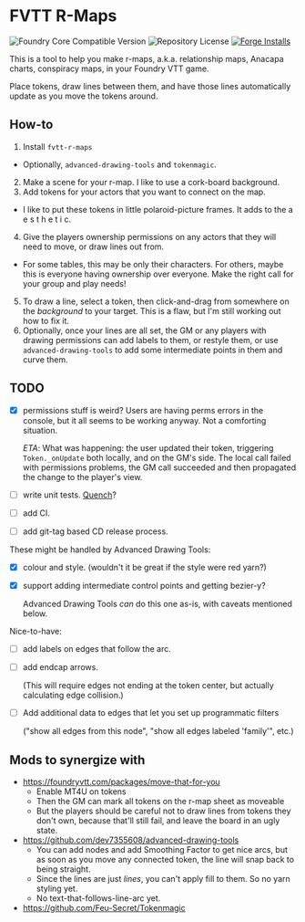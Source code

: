 # FVTT R-Maps

![Foundry Core Compatible Version](https://img.shields.io/badge/dynamic/json.svg?url=https%3A%2F%2Fraw.githubusercontent.com%2F[YOUR_USERNAME]%2F[YOUR_REPO]%2Fmain%2Fsrc%2Fmodule.json&label=Foundry%20Version&query=$.compatibleCoreVersion&colorB=orange)
![Repository License](https://img.shields.io/github/license/[YOUR_USERNAME]/[YOUR_REPO])
[![Forge Installs](https://img.shields.io/badge/dynamic/json?label=Forge%20Installs&query=package.installs&suffix=%25&url=https%3A%2F%2Fforge-vtt.com%2Fapi%2Fbazaar%2Fpackage%2F[YOUR_PACKAGE_NAME]&colorB=4aa94a)](https://forge-vtt.com/bazaar#package=[YOUR_PACKAGE_NAME])

This is a tool to help you make r-maps, a.k.a. relationship maps, Anacapa
charts, conspiracy maps, in your Foundry VTT game.

Place tokens, draw lines between them, and have those lines automatically
update as you move the tokens around.

## How-to

 1. Install `fvtt-r-maps`
   - Optionally, `advanced-drawing-tools` and `tokenmagic`.
 2. Make a scene for your r-map. I like to use a cork-board background.
 3. Add tokens for your actors that you want to connect on the map.
   - I like to put these tokens in little polaroid-picture frames. It adds to
     the a e s t h e t i c.
 4. Give the players ownership permissions on any actors that they will need to
    move, or draw lines out from.
   - For some tables, this may be only their characters. For others, maybe this
     is everyone having ownership over everyone. Make the right call for your
     group and play needs!
 5. To draw a line, select a token, then click-and-drag from somewhere on the
    *background* to your target. This is a flaw, but I'm still working out how
    to fix it.
 6. Optionally, once your lines are all set, the GM or any players with drawing
    permissions can add labels to them, or restyle them, or use
    `advanced-drawing-tools` to add some intermediate points in them and curve
    them.

## TODO

 - [X] permissions stuff is weird? Users are having perms errors in the
   console, but it all seems to be working anyway. Not a comforting situation.

   _ETA_: What was happening: the user updated their token, triggering
   `Token._onUpdate` both locally, and on the GM's side. The local call failed
   with permissions problems, the GM call succeeded and then propagated the
   change to the player's view.
 - [ ] write unit tests. [Quench](https://github.com/Ethaks/FVTT-Quench)?
 - [ ] add CI.
 - [ ] add git-tag based CD release process.

These might be handled by Advanced Drawing Tools:

 - [X] colour and style. (wouldn't it be great if the style were red yarn?)
 - [X] support adding intermediate control points and getting bezier-y?

   Advanced Drawing Tools _can_ do this one as-is, with caveats mentioned
   below.

Nice-to-have:

 - [ ] add labels on edges that follow the arc.
 - [ ] add endcap arrows.

   (This will require edges not ending at the token center, but actually
   calculating edge collision.)
 - [ ] Add additional data to edges that let you set up programmatic filters

   ("show all edges from this node", "show all edges labeled 'family'", etc.)

## Mods to synergize with

 - https://foundryvtt.com/packages/move-that-for-you
    - Enable MT4U on tokens
    - Then the GM can mark all tokens on the r-map sheet as moveable
    - But the players should be careful not to draw lines from tokens they
      don't own, because that'll still fail, and leave the board in an ugly
      state.
 - https://github.com/dev7355608/advanced-drawing-tools
    - You can add nodes and add Smoothing Factor to get nice arcs, but as soon
      as you move any connected token, the line will snap back to being
      straight.
    - Since the lines are just _lines_, you can't apply fill to them. So no
      yarn styling yet.
    - No text-that-follows-line-arc yet.
 - https://github.com/Feu-Secret/Tokenmagic
